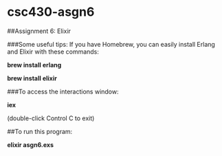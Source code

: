 # csc430-asgn6

##Assignment 6: Elixir


###Some useful tips:
If you have Homebrew, you can easily install Erlang and Elixir with these commands:

**brew install erlang**

**brew install elixir**

###To access the interactions window:

**iex**

(double-click Control C to exit)

##To run this program:

**elixir asgn6.exs**
